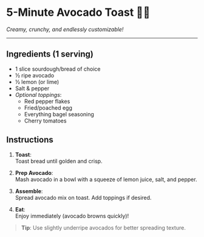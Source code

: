 # 5-Minute Avocado Toast 🥑🍞

*Creamy, crunchy, and endlessly customizable!*

---

## Ingredients (1 serving)  
- 1 slice sourdough/bread of choice  
- ½ ripe avocado  
- ½ lemon (or lime)  
- Salt & pepper  
- *Optional toppings*:  
  - Red pepper flakes  
  - Fried/poached egg  
  - Everything bagel seasoning  
  - Cherry tomatoes  

## Instructions  
1. **Toast**:  
   Toast bread until golden and crisp.  

2. **Prep Avocado**:  
   Mash avocado in a bowl with a squeeze of lemon juice, salt, and pepper.  

3. **Assemble**:  
   Spread avocado mix on toast. Add toppings if desired.  

4. **Eat**:  
   Enjoy immediately (avocado browns quickly)!  

> **Tip**: Use slightly underripe avocados for better spreading texture.
